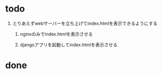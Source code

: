 # todo
1. とりあえずwebサーバーを立ち上げてindex.htmlを表示できるようにする
    1. nginxのみでindex.htmlを表示させる

    2. djangoアプリを起動してindex.htmlを表示させる


# done